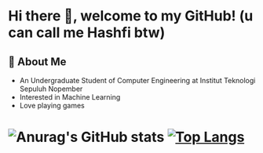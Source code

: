 # Hi there 👋, welcome to my GitHub! (u can call me Hashfi btw)
## 🚀 About Me
- An Undergraduate Student of Computer Engineering at Institut Teknologi Sepuluh Nopember
- Interested in Machine Learning
- Love playing games
# ![Anurag's GitHub stats](https://github-readme-stats.vercel.app/api?username=brostudio000&show_icons=true&theme=react&layout=compact) [![Top Langs](https://github-readme-stats.vercel.app/api/top-langs/?username=brostudio000&theme=react&layout=compact&card_width=290)](https://github.com/anuraghazra/github-readme-stats)

